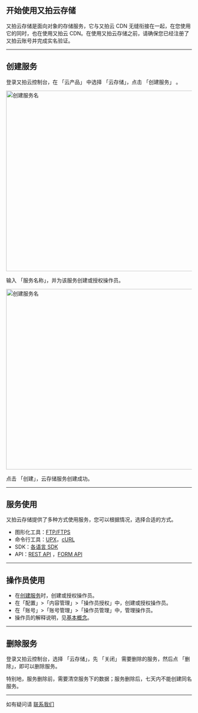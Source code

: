 ## 开始使用又拍云存储

又拍云存储是面向对象的存储服务，它与又拍云 CDN 无缝衔接在一起，在您使用它的同时，也在使用又拍云 CDN。在使用又拍云存储之前，请确保您已经注册了又拍云账号并完成实名验证。

---------

## 创建服务

登录又拍云控制台，在 「云产品」 中选择 「云存储」，点击 「创建服务」 。

<a href="https://upyun-assets.b0.upaiyun.com/docs/cdn/service/upyun-storage-create-service.png"  target="_blank" title="查看大图"><img src="https://upyun-assets.b0.upaiyun.com/docs/cdn/service/upyun-storage-create-service.png" height="490" width="800" alt="创建服务名" /></a>

输入 「服务名称」，并为该服务创建或授权操作员。

<a href="https://upyun-assets.b0.upaiyun.com/docs/cdn/service/upyun_storage_basic_info.png"  target="_blank" title="查看大图"><img src="https://upyun-assets.b0.upaiyun.com/docs/cdn/service/upyun_storage_basic_info.png" height="490" width="800" alt="创建服务名" /></a>

点击 「创建」，云存储服务创建成功。

---------

## 服务使用

又拍云存储提供了多种方式使用服务，您可以根据情况，选择合适的方式。

- 图形化工具：[FTP/FTPS](/api/developer_tools/#ftpftps)
- 命令行工具：[UPX](/api/developer_tools/#upx)，[cURL](/api/developer_tools/#curl)
- SDK：[各语言 SDK](/download/) 
- API：[REST API](/api/rest_api/) ，[FORM API](/api/form_api/)

---------

<a name="operator_make"></a>
## 操作员使用

- 在[创建服务](#_2)时，创建或授权操作员。
- 在「配置」>「内容管理」>「操作员授权」中，创建或授权操作员。
- 在「账号」>「账号管理」>「操作员管理」中，管理操作员。
- 操作员的解释说明，见[基本概念](/api/#concept)。

---------

## 删除服务

登录又拍云控制台，选择 「云存储」，先 「关闭」 需要删除的服务，然后点 「删除」，即可以删除服务。

特别地，服务删除前，需要清空服务下的数据；服务删除后，七天内不能创建同名服务。

---------

如有疑问请 [联系我们](https://www.upyun.com/contact)